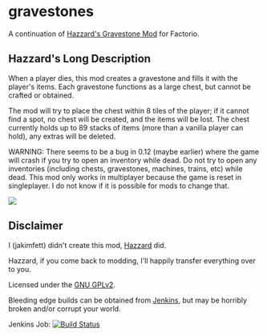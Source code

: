 # gravestones
A continuation of [Hazzard's Gravestone Mod](https://forums.factorio.com/viewtopic.php?f=92&t=14107) for Factorio.  

## Hazzard's Long Description
When a player dies, this mod creates a gravestone and fills it with the player's items. 
Each gravestone functions as a large chest, but cannot be crafted or obtained.  

The mod will try to place the chest within 8 tiles of the player; if it cannot find a spot, no chest will be created, and the items will be lost. 
The chest currently holds up to 89 stacks of items (more than a vanilla player can hold), any extras will be deleted.

WARNING: There seems to be a bug in 0.12 (maybe earlier) where the game will crash if you try to open an inventory while dead. 
Do not try to open any inventories (including chests, gravestones, machines, trains, etc) while dead.
This mod only works in multiplayer because the game is reset in singleplayer. I do not know if it is possible for mods to change that.

![](https://raw.githubusercontent.com/jakimfett/gravestones/master/gravestones.png)

## Disclaimer
I (jakimfett) didn't create this mod, [Hazzard](https://forums.factorio.com/memberlist.php?mode=viewprofile&u=8744) did.

Hazzard, if you come back to modding, I'll happily transfer everything over to you.

Licensed under the [GNU GPLv2](https://github.com/jakimfett/gravestones/blob/master/LICENSE).

Bleeding edge builds can be obtained from [Jenkins](https://jenkins.jakimfett.com/view/Factorio/job/gravestones/), but may be horribly broken and/or corrupt your world.

Jenkins Job: [![Build Status](https://jenkins.jakimfett.com/buildStatus/icon?job=gravestones)](https://jenkins.jakimfett.com/view/Factorio/job/gravestones/)
